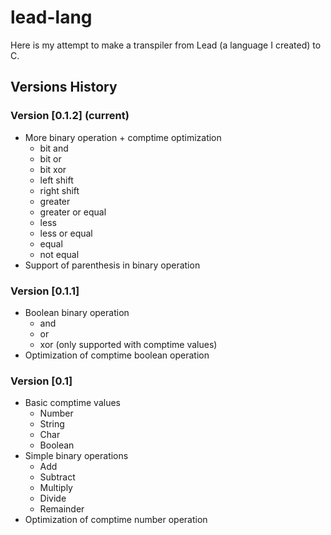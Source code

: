 # lead-lang

Here is my attempt to make a transpiler from Lead (a language I created) to C.

## Versions History

### Version [0.1.2] (current)
- More binary operation + comptime optimization
  - bit and               
  - bit or                
  - bit xor               
  - left shift            
  - right shift          
  - greater             
  - greater or equal     
  - less                 
  - less or equal        
  - equal                 
  - not equal 
- Support of parenthesis in binary operation            

### Version [0.1.1] 
- Boolean binary operation
  - and
  - or
  - xor (only supported with comptime values)
- Optimization of comptime boolean operation

### Version [0.1] 
- Basic comptime values
  - Number
  - String
  - Char
  - Boolean
- Simple binary operations
  - Add
  - Subtract
  - Multiply
  - Divide
  - Remainder
- Optimization of comptime number operation
